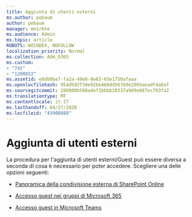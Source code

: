 ```yaml
---
title: Aggiunta di utenti esterni
ms.author: pebaum
author: pebaum
manager: mnirkhe
ms.audience: Admin
ms.topic: article
ROBOTS: NOINDEX, NOFOLLOW
localization_priority: Normal
ms.collection: Adm_O365
ms.custom:
- "742"
- "1200022"
ms.assetid: e8db0be7-fa2a-49e0-8e63-65e1750afaaa
ms.openlocfilehash: 954d592f34e92be46bdd56769e2865eeadf4a8af
ms.sourcegitcommit: 286000b588adef1bbbb28337a9d9e087ec783fa2
ms.translationtype: MT
ms.contentlocale: it-IT
ms.lasthandoff: 04/27/2020
ms.locfileid: "43908888"
---
```

# <a name="adding-external-users"></a>Aggiunta di utenti esterni

La procedura per l'aggiunta di utenti esterni/Guest può essere diversa a seconda di cosa è necessario per poter accedere. Scegliere una delle opzioni seguenti:
  
- [Panoramica della condivisione esterna di SharePoint Online](https://docs.microsoft.com/sharepoint/external-sharing-overview)

- [Accesso guest nei gruppi di Microsoft 365](https://support.office.com/article/guest-access-in-office-365-groups-bfc7a840-868f-4fd6-a390-f347bf51aff6)

- [Accesso guest in Microsoft Teams](https://docs.microsoft.com/microsoftteams/guest-access-checklist)
